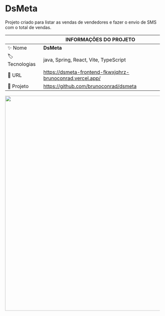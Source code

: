 # DsMeta

Projeto criado para listar as vendas de vendedores e fazer o envio de SMS com o total de vendas.

|  | INFORMAÇÕES DO PROJETO |
| -------------  | --- |
| :sparkles: Nome      | **DsMeta**
| :label: Tecnologias  | java, Spring, React, Vite, TypeScript
| :rocket: URL         | https://dsmeta-frontend-fkwxjqhrz-brunoconrad.vercel.app/
| :rocket: Projeto         | https://github.com/brunoconrad/dsmeta

<!-- Inserir imagem com a #vitrinedev ao final do link -->
<div>
<img src="https://user-images.githubusercontent.com/44590705/192027051-f14c3497-e1c8-4933-b8b6-adf7ed3d3f79.jpeg#vitrinedev" height="700px" />
</div>
